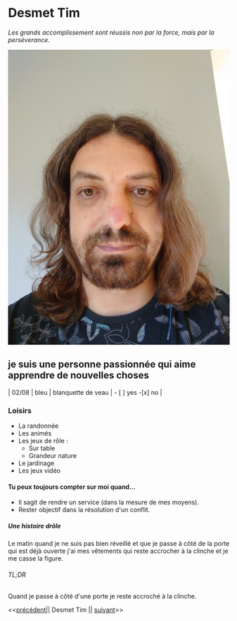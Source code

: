 # Desmet Tim

_Les grands accomplissement sont réussis non par la force, mais par la perséverance._

![photo de moi](profil.jpeg)

## je suis une personne passionnée qui aime apprendre de nouvelles choses

| 02/08 | bleu | blanquette de veau | - [ ] yes -[x] no |

### Loisirs

- La randonnée
- Les animés
- Les jeux de rôle :
  - Sur table
  - Grandeur nature
- Le jardinage
- Les jeux vidéo

#### Tu peux toujours compter sur moi quand...

- Il sagit de rendre un service (dans la mesure de mes moyens).
- Rester objectif dans la résolution d'un conflit.

##### Une histoire drôle

Le matin quand je ne suis pas bien réveillé et que je passe à côté de la porte qui est déjà ouverte j'ai mes vêtements qui reste accrocher à la clinche et je me casse la figure.

###### TL;DR

Quand je passe à côté d'une porte je reste accroché à la clinche.

<<[précédent](https://github.com/Takowski/markdown-challenge)|| Desmet Tim || [suivant](https://github.com/vdourson2/markdown-challenge)>>
